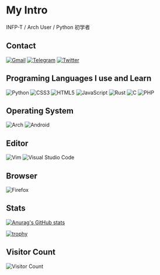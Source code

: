 # My Intro

INFP-T / Arch User / Python 初学者

## Contact
[![Gmail](https://img.shields.io/badge/Gmail-D14836?style=for-the-badge&logo=gmail&logoColor=white)](mailto:weepingdogel@gmail.com)
[![Telegram](https://img.shields.io/badge/Telegram-2CA5E0?style=for-the-badge&logo=telegram&logoColor=white)](https://t.me/WeepingDogel)
[![Twitter](https://img.shields.io/badge/Twitter-%231DA1F2.svg?style=for-the-badge&logo=Twitter&logoColor=white)](https://twitter.com/weepingdogel_me)

## Programing Languages I use and Learn
![Python](https://img.shields.io/badge/python-3670A0?style=for-the-badge&logo=python&logoColor=ffdd54)
![CSS3](https://img.shields.io/badge/css3-%231572B6.svg?style=for-the-badge&logo=css3&logoColor=white)
![HTML5](https://img.shields.io/badge/html5-%23E34F26.svg?style=for-the-badge&logo=html5&logoColor=white)
![JavaScript](https://img.shields.io/badge/javascript-%23323330.svg?style=for-the-badge&logo=javascript&logoColor=%23F7DF1E)
![Rust](https://img.shields.io/badge/rust-%23000000.svg?style=for-the-badge&logo=rust&logoColor=white)
![C](https://img.shields.io/badge/c-%2300599C.svg?style=for-the-badge&logo=c&logoColor=white)
![PHP](https://img.shields.io/badge/php-%777bb3.svg?style=for-the-badge&logo=c&logoColor=white)

## Operating System
![Arch](https://img.shields.io/badge/Arch%20Linux-1793D1?logo=arch-linux&logoColor=fff&style=for-the-badge)
![Android](https://img.shields.io/badge/Android-3DDC84?style=for-the-badge&logo=android&logoColor=white)

## Editor
![Vim](https://img.shields.io/badge/VIM-%2311AB00.svg?style=for-the-badge&logo=vim&logoColor=white)
![Visual Studio Code](https://img.shields.io/badge/VisualStudioCode-0078d7.svg?style=for-the-badge&logo=visual-studio-code&logoColor=white)

## Browser
![Firefox](https://img.shields.io/badge/Firefox-FF7139?style=for-the-badge&logo=Firefox-Browser&logoColor=white)

## Stats

[![Anurag's GitHub stats](https://github-readme-stats.vercel.app/api?username=weepingdogel&show_icons=true)](https://github.com/anuraghazra/github-readme-stats)

[![trophy](https://github-profile-trophy.vercel.app/?username=weepingdogel)](https://github.com/ryo-ma/github-profile-trophy)

## Visitor Count
![Visitor Count](https://profile-counter.glitch.me/weepingdogel/count.svg)


